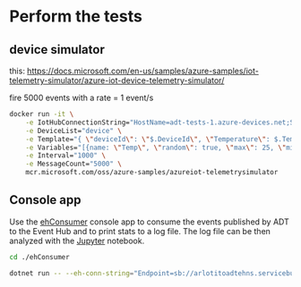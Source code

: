 # Perform the tests
## device simulator
this: https://docs.microsoft.com/en-us/samples/azure-samples/iot-telemetry-simulator/azure-iot-device-telemetry-simulator/

fire 5000 events with a rate = 1 event/s
```bash
docker run -it \
    -e IotHubConnectionString="HostName=adt-tests-1.azure-devices.net;SharedAccessKeyName=device;SharedAccessKey=jjF4s9zBHluY5+ebYKPuLyrERp1q+OaeFaeL9TGeyes=" \
    -e DeviceList="device" \
    -e Template="{ \"deviceId\": \"$.DeviceId\", \"Temperature\": $.Temp, \"Humidity\": $.Hum, \"Counter\": $.Counter, \"time\": \"$.Time\"}" \
    -e Variables="[{name: \"Temp\", \"random\": true, \"max\": 25, \"min\": 23}, {name: \"Hum\", \"random\": true, \"max\": 0, \"min\": 100}, {\"name\":\"Counter\", \"min\":100}]" \
    -e Interval="1000" \
    -e MessageCount="5000" \
    mcr.microsoft.com/oss/azure-samples/azureiot-telemetrysimulator
```

## Console app
Use the [ehConsumer](./ehConsumer/Program.cs) console app to consume the events published by ADT to the Event Hub and to print stats to a log file.
The log file can be then analyzed with the [Jupyter](./jupyter/plot.ipynb) notebook.

```bash
cd ./ehConsumer

dotnet run -- --eh-conn-string="Endpoint=sb://arlotitoadtehns.servicebus.windows.net/;SharedAccessKeyName=EHPolicy;SharedAccessKey=XXXXXXXXXXXXXX;EntityPath=property-event-hub" -n "property-event-hub"
```